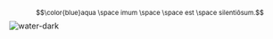 
<sup>$$\color{blue}aqua \space imum \space \space est \space silentiōsum.$$</sup>
![water-dark]([https://github.com/xvnoctis/xvnoctis/assets/126313739/19ffa3af-1f28-4377-b188-0b6a33e6c727](https://media.discordapp.net/attachments/1149828716013301942/1174256695996854314/water_dark.gif?ex=6566eec4&is=655479c4&hm=854e462b5c608c3f192e5573608726371da181bf7a7b920b2a06a19a3523c579&=)https://media.discordapp.net/attachments/1149828716013301942/1174256695996854314/water_dark.gif)
